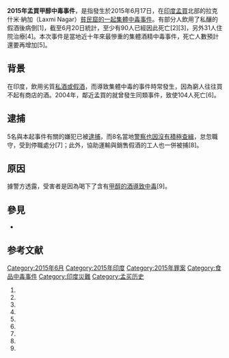 **2015年孟買甲醇中毒事件**，是指發生於2015年6月17日，在[印度](../Page/印度.md "wikilink")[孟買](https://zh.wikipedia.org/wiki/孟買 "wikilink")北部的拉克什米·納加（Laxmi
Nagar）[貧民窟的一起集體](../Page/貧民窟.md "wikilink")[中毒事件](../Page/中毒.md "wikilink")。有部分人飲用了私釀的假酒後病倒\[1\]，截至6月20日統計，至少有90人已經因此死亡\[2\]\[3\]，另外31人住院治療\[4\]。本次事件是當地近十年來最慘重的集體酒精中毒事件，死亡人數預計還要再增加\[5\]。

## 背景

在印度，飲用劣質[私酒或假酒](../Page/私酒.md "wikilink")，而導致集體中毒的事件時常發生，因為窮人往往買不起有商店的酒。2004年，鄰近孟買的就曾發生同類事件，致使104人死亡\[6\]。

## 逮捕

5名與本起事件有關的嫌犯已被[逮捕](../Page/逮捕.md "wikilink")，而8名當地[警察也因沒有積極查緝](../Page/警察.md "wikilink")，怠忽職守，受到停職處分\[7\]；此外，協助運輸與銷售假酒的工人也一併被捕\[8\]。

## 原因

據警方透露，受害者是因為喝下了含有[甲醇的酒導致中毒](../Page/甲醇.md "wikilink")\[9\]。

## 參見

  -
## 参考文献

[Category:2015年6月](https://zh.wikipedia.org/wiki/Category:2015年6月 "wikilink")
[Category:2015年印度](https://zh.wikipedia.org/wiki/Category:2015年印度 "wikilink")
[Category:2015年罪案](https://zh.wikipedia.org/wiki/Category:2015年罪案 "wikilink")
[Category:食品中毒事件](https://zh.wikipedia.org/wiki/Category:食品中毒事件 "wikilink")
[Category:印度災難](https://zh.wikipedia.org/wiki/Category:印度災難 "wikilink")
[Category:孟买历史](https://zh.wikipedia.org/wiki/Category:孟买历史 "wikilink")

1.

2.

3.

4.

5.

6.
7.
8.
9.